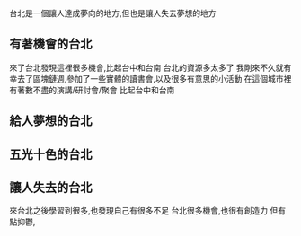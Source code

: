 台北是一個讓人達成夢向的地方,但也是讓人失去夢想的地方

## 有著機會的台北
來了台北發現這裡很多機會,比起台中和台南
台北的資源多太多了
我剛來不久就有幸去了區塊鏈週,參加了一些實體的讀書會,以及很多有意思的小活動
在這個城市裡有著數不盡的演講/研討會/聚會
比起台中和台南

## 給人夢想的台北

## 五光十色的台北

## 讓人失去的台北


來台北之後學習到很多,也發現自己有很多不足
台北很多機會,也很有創造力
但有點抑鬱,